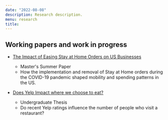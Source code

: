 ```yaml
---
date: "2022-08-08"
description: Research description.
menu: research
title: 
---
```


## Working papers and work in progress

- [The Impact of Easing Stay at Home Orders on US Businesses](/pdf/sah-removal-covid.pdf)
  - Master's Summer Paper
  - How the implementation and removal of Stay at Home orders during the COVID-19 
pandemic shaped mobility and spending patterns in the US. 

- [Does Yelp Impact where we choose to eat?](/pdf/SFU-Yelp-thesis.pdf)
  - Undergraduate Thesis
  - Do recent Yelp ratings influence the number of people who visit a restaurant?